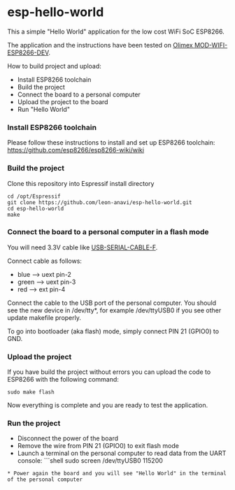 esp-hello-world
========

This a simple "Hello World" application for the low cost WiFi SoC ESP8266.

The application and the instructions have been tested on [Olimex MOD-WIFI-ESP8266-DEV](https://www.olimex.com/Products/IoT/MOD-WIFI-ESP8266-DEV/ "Olimex MOD-WIFI-ESP8266-DEV").

How to build project and upload:

* Install ESP8266 toolchain
* Build the project
* Connect the board to a personal computer
* Upload the project to the board
* Run "Hello World"

### Install ESP8266 toolchain
Please follow these instructions to install and set up ESP8266 toolchain:
https://github.com/esp8266/esp8266-wiki/wiki

### Build the project
Clone this repository into Espressif install directory

```shell
cd /opt/Espressif
git clone https://github.com/leon-anavi/esp-hello-world.git
cd esp-hello-world
make
```

### Connect the board to a personal computer in a flash mode

You will need 3.3V cable like [USB-SERIAL-CABLE-F](https://www.olimex.com/Products/Components/Cables/USB-Serial-Cable/USB-Serial-Cable-F/ "USB-Serial-Cable-F").

Connect cable as follows:
* blue --> uext pin-2
* green --> uext pin-3
* red --> ext pin-4

Connect the cable to the USB port of the personal computer. You should see the new device in /dev/tty*, for example /dev/ttyUSB0 if you see other update makefile properly.

To go into bootloader (aka flash) mode, simply connect PIN 21 (GPIO0) to GND.

### Upload the project

If you have build the project without errors you can upload the code to ESP8266 with the following command:

```shell
sudo make flash
```
Now everything is complete and you are ready to test the application.

### Run the project

* Disconnect the power of the board
* Remove the wire from PIN 21 (GPIO0) to exit flash mode
* Launch a terminal on the personal computer to read data from the UART console: ```shell
sudo screen /dev/ttyUSB0 115200
```
* Power again the board and you will see "Hello World" in the terminal of the personal computer
